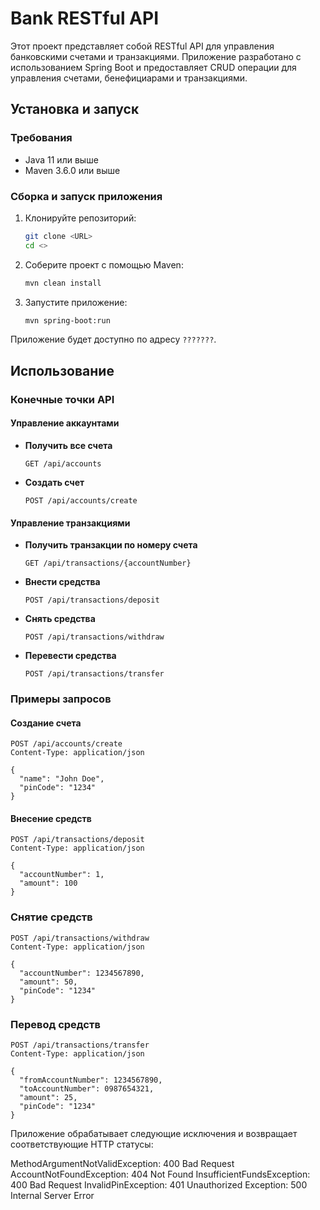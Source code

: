 # Bank RESTful API

Этот проект представляет собой RESTful API для управления банковскими счетами и транзакциями. Приложение разработано с использованием Spring Boot и предоставляет CRUD операции для управления счетами, бенефициарами и транзакциями.

## Установка и запуск

### Требования

- Java 11 или выше
- Maven 3.6.0 или выше

### Сборка и запуск приложения

1. Клонируйте репозиторий:
    ```sh
    git clone <URL>
    cd <>
    ```

2. Соберите проект с помощью Maven:
    ```sh
    mvn clean install
    ```

3. Запустите приложение:
    ```sh
    mvn spring-boot:run
    ```

Приложение будет доступно по адресу `???????`.

## Использование

### Конечные точки API

#### Управление аккаунтами

- **Получить все счета**
    ```http
    GET /api/accounts
    ```

- **Создать счет**
    ```http
    POST /api/accounts/create
    ```

#### Управление транзакциями

- **Получить транзакции по номеру счета**
    ```http
    GET /api/transactions/{accountNumber}
    ```

- **Внести средства**
    ```http
    POST /api/transactions/deposit
    ```

- **Снять средства**
    ```http
    POST /api/transactions/withdraw
    ```

- **Перевести средства**
    ```http
    POST /api/transactions/transfer
    ```

### Примеры запросов

#### Создание счета

```http
POST /api/accounts/create
Content-Type: application/json

{
  "name": "John Doe",
  "pinCode": "1234"
}
```

#### Внесение средств

```http 
POST /api/transactions/deposit
Content-Type: application/json

{
  "accountNumber": 1,
  "amount": 100
}
```

### Снятие средств
```http
POST /api/transactions/withdraw
Content-Type: application/json

{
  "accountNumber": 1234567890,
  "amount": 50,
  "pinCode": "1234"
}
```
### Перевод средств
```http
POST /api/transactions/transfer
Content-Type: application/json

{
  "fromAccountNumber": 1234567890,
  "toAccountNumber": 0987654321,
  "amount": 25,
  "pinCode": "1234"
}
```

Приложение обрабатывает следующие исключения и возвращает соответствующие HTTP статусы:

MethodArgumentNotValidException: 400 Bad Request
AccountNotFoundException: 404 Not Found
InsufficientFundsException: 400 Bad Request
InvalidPinException: 401 Unauthorized
Exception: 500 Internal Server Error


